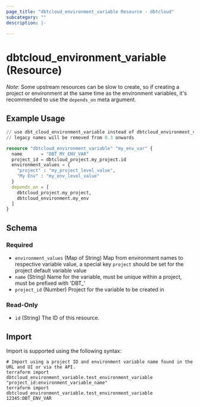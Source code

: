 ```yaml
---
page_title: "dbtcloud_environment_variable Resource - dbtcloud"
subcategory: ""
description: |-
  
---
```


# dbtcloud_environment_variable (Resource)

*Note*: Some upstream resources can be slow to create, so if creating a project or environment at
the same time as the environment variables, it's recommended to use the `depends_on` meta argument.

## Example Usage

```terraform
// use dbt_cloud_environment_variable instead of dbtcloud_environment_variable for the legacy resource names
// legacy names will be removed from 0.3 onwards

resource "dbtcloud_environment_variable" "my_env_var" {
  name       = "DBT_MY_ENV_VAR"
  project_id = dbtcloud_project.my_project.id
  environment_values = {
    "project" : "my_project_level_value",
    "My Env" : "my_env_level_value"
  }
  depends_on = [
    dbtcloud_project.my_project,
    dbtcloud_environment.my_env
  ]
}
```

<!-- schema generated by tfplugindocs -->
## Schema

### Required

- `environment_values` (Map of String) Map from environment names to respective variable value, a special key `project` should be set for the project default variable value
- `name` (String) Name for the variable, must be unique within a project, must be prefixed with 'DBT_'
- `project_id` (Number) Project for the variable to be created in

### Read-Only

- `id` (String) The ID of this resource.

## Import

Import is supported using the following syntax:

```shell
# Import using a project ID and environment variable name found in the URL and UI or via the API.
terraform import dbtcloud_environment_variable.test_environment_variable "project_id:environment_variable_name"
terraform import dbtcloud_environment_variable.test_environment_variable 12345:DBT_ENV_VAR
```